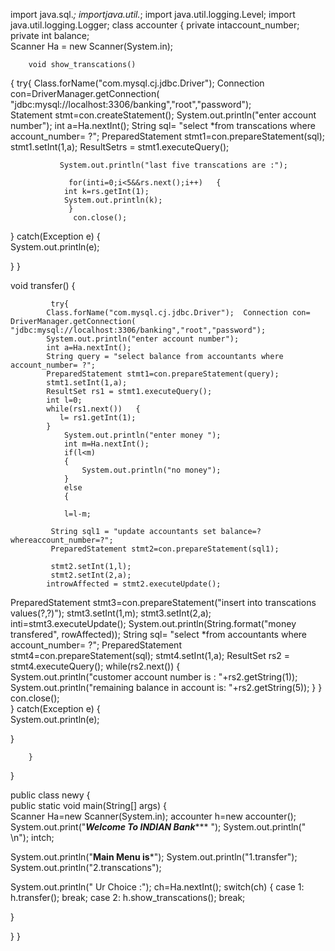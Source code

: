 import java.sql.*;
importjava.util.*;
import java.util.logging.Level;
import java.util.logging.Logger;
class accounter
{
 private intaccount_number;
         private int balance;         
Scanner Ha = new Scanner(System.in);
       
   
        void show_transcations()
{ 
            try{
            Class.forName("com.mysql.cj.jdbc.Driver");  Connection con=DriverManager.getConnection( "jdbc:mysql://localhost:3306/banking","root","password");   
            Statement stmt=con.createStatement();
            System.out.println("enter account number");
            int a=Ha.nextInt();
            String sql= "select  *from transcations where account_number= ?";
              PreparedStatement stmt1=con.prepareStatement(sql);
              stmt1.setInt(1,a);
            ResultSetrs = stmt1.executeQuery();
            
               System.out.println("last five transcations are :");
          
                 for(inti=0;i<5&&rs.next();i++)   {  
                int k=rs.getInt(1);
                System.out.println(k);
                 }
                  con.close();  
}      catch(Exception e)
{    
    System.out.println(e);

}
        }
       
   void transfer()
        {
           
             try{
            Class.forName("com.mysql.cj.jdbc.Driver");  Connection con= DriverManager.getConnection( "jdbc:mysql://localhost:3306/banking","root","password");  
            System.out.println("enter account number");
            int a=Ha.nextInt();
            String query = "select balance from accountants where account_number= ?";
            PreparedStatement stmt1=con.prepareStatement(query);
            stmt1.setInt(1,a);
            ResultSet rs1 = stmt1.executeQuery();
            int l=0;
            while(rs1.next())   {
               l= rs1.getInt(1);
            }
                System.out.println("enter money ");
                int m=Ha.nextInt();
                if(l<m)
                {
                    System.out.println("no money");
                }
                else
                {
                    
                l=l-m;
                
             String sql1 = "update accountants set balance=? whereaccount_number=?";
             PreparedStatement stmt2=con.prepareStatement(sql1);
             
             stmt2.setInt(1,l);
             stmt2.setInt(2,a);
            introwAffected = stmt2.executeUpdate();
          
 PreparedStatement stmt3=con.prepareStatement("insert into transcations values(?,?)");
             stmt3.setInt(1,m);
             stmt3.setInt(2,a);
             inti=stmt3.executeUpdate();
            System.out.println(String.format("money transfered", rowAffected)); 
            String sql= "select  *from accountants where account_number= ?";
              PreparedStatement stmt4=con.prepareStatement(sql);
              stmt4.setInt(1,a);
              ResultSet rs2 = stmt4.executeQuery();
                while(rs2.next())   {      
System.out.println("customer account number is :   "+rs2.getString(1));
                System.out.println("remaining balance in account is:   "+rs2.getString(5));
                 }
                }
                  con.close();  
}      catch(Exception e)
{    
    System.out.println(e);

}
            
        }
}



public class newy
{  
public static void main(String[] args)
{    
Scanner Ha=new Scanner(System.in);
                accounter h=new accounter();
System.out.print("*******Welcome To INDIAN Bank********** ");
                System.out.println(" \n");
intch;
                
System.out.println("********Main Menu is*********");
System.out.println("1.transfer");
                        System.out.println("2.transcations");
                        
System.out.println("  Ur Choice :");
ch=Ha.nextInt();
switch(ch)
{ 
                                 case 1:
                                    h.transfer();
                                    break;
                                 case 2:
                                     h.show_transcations();
                                     break;

}
                       
                        
                
}
        }

